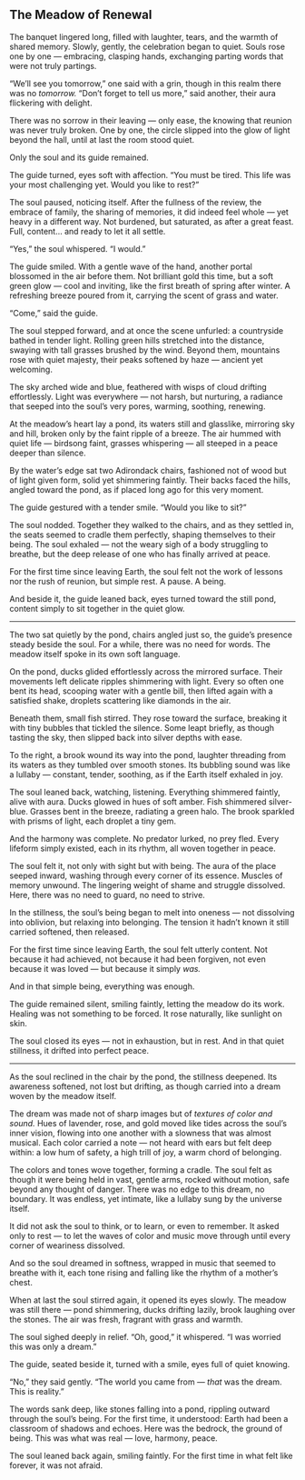 ## The Meadow of Renewal

The banquet lingered long, filled with laughter, tears, and the warmth of shared memory. Slowly, gently, the celebration began to quiet. Souls rose one by one — embracing, clasping hands, exchanging parting words that were not truly partings.

“We’ll see you tomorrow,” one said with a grin, though in this realm there was no *tomorrow.*
“Don’t forget to tell us more,” said another, their aura flickering with delight.

There was no sorrow in their leaving — only ease, the knowing that reunion was never truly broken. One by one, the circle slipped into the glow of light beyond the hall, until at last the room stood quiet.

Only the soul and its guide remained.

The guide turned, eyes soft with affection. “You must be tired. This life was your most challenging yet. Would you like to rest?”

The soul paused, noticing itself. After the fullness of the review, the embrace of family, the sharing of memories, it did indeed feel whole — yet heavy in a different way. Not burdened, but saturated, as after a great feast. Full, content… and ready to let it all settle.

“Yes,” the soul whispered. “I would.”

The guide smiled. With a gentle wave of the hand, another portal blossomed in the air before them. Not brilliant gold this time, but a soft green glow — cool and inviting, like the first breath of spring after winter. A refreshing breeze poured from it, carrying the scent of grass and water.

“Come,” said the guide.

The soul stepped forward, and at once the scene unfurled: a countryside bathed in tender light. Rolling green hills stretched into the distance, swaying with tall grasses brushed by the wind. Beyond them, mountains rose with quiet majesty, their peaks softened by haze — ancient yet welcoming.

The sky arched wide and blue, feathered with wisps of cloud drifting effortlessly. Light was everywhere — not harsh, but nurturing, a radiance that seeped into the soul’s very pores, warming, soothing, renewing.

At the meadow’s heart lay a pond, its waters still and glasslike, mirroring sky and hill, broken only by the faint ripple of a breeze. The air hummed with quiet life — birdsong faint, grasses whispering — all steeped in a peace deeper than silence.

By the water’s edge sat two Adirondack chairs, fashioned not of wood but of light given form, solid yet shimmering faintly. Their backs faced the hills, angled toward the pond, as if placed long ago for this very moment.

The guide gestured with a tender smile. “Would you like to sit?”

The soul nodded. Together they walked to the chairs, and as they settled in, the seats seemed to cradle them perfectly, shaping themselves to their being. The soul exhaled — not the weary sigh of a body struggling to breathe, but the deep release of one who has finally arrived at peace.

For the first time since leaving Earth, the soul felt not the work of lessons nor the rush of reunion, but simple rest. A pause. A being.

And beside it, the guide leaned back, eyes turned toward the still pond, content simply to sit together in the quiet glow.

---

The two sat quietly by the pond, chairs angled just so, the guide’s presence steady beside the soul. For a while, there was no need for words. The meadow itself spoke in its own soft language.

On the pond, ducks glided effortlessly across the mirrored surface. Their movements left delicate ripples shimmering with light. Every so often one bent its head, scooping water with a gentle bill, then lifted again with a satisfied shake, droplets scattering like diamonds in the air.

Beneath them, small fish stirred. They rose toward the surface, breaking it with tiny bubbles that tickled the silence. Some leapt briefly, as though tasting the sky, then slipped back into silver depths with ease.

To the right, a brook wound its way into the pond, laughter threading from its waters as they tumbled over smooth stones. Its bubbling sound was like a lullaby — constant, tender, soothing, as if the Earth itself exhaled in joy.

The soul leaned back, watching, listening. Everything shimmered faintly, alive with aura. Ducks glowed in hues of soft amber. Fish shimmered silver-blue. Grasses bent in the breeze, radiating a green halo. The brook sparkled with prisms of light, each droplet a tiny gem.

And the harmony was complete. No predator lurked, no prey fled. Every lifeform simply existed, each in its rhythm, all woven together in peace.

The soul felt it, not only with sight but with being. The aura of the place seeped inward, washing through every corner of its essence. Muscles of memory unwound. The lingering weight of shame and struggle dissolved. Here, there was no need to guard, no need to strive.

In the stillness, the soul’s being began to melt into oneness — not dissolving into oblivion, but relaxing into belonging. The tension it hadn’t known it still carried softened, then released.

For the first time since leaving Earth, the soul felt utterly content. Not because it had achieved, not because it had been forgiven, not even because it was loved — but because it simply *was.*

And in that simple being, everything was enough.

The guide remained silent, smiling faintly, letting the meadow do its work. Healing was not something to be forced. It rose naturally, like sunlight on skin.

The soul closed its eyes — not in exhaustion, but in rest. And in that quiet stillness, it drifted into perfect peace.

---

As the soul reclined in the chair by the pond, the stillness deepened. Its awareness softened, not lost but drifting, as though carried into a dream woven by the meadow itself.

The dream was made not of sharp images but of *textures of color and sound.* Hues of lavender, rose, and gold moved like tides across the soul’s inner vision, flowing into one another with a slowness that was almost musical. Each color carried a note — not heard with ears but felt deep within: a low hum of safety, a high trill of joy, a warm chord of belonging.

The colors and tones wove together, forming a cradle. The soul felt as though it were being held in vast, gentle arms, rocked without motion, safe beyond any thought of danger. There was no edge to this dream, no boundary. It was endless, yet intimate, like a lullaby sung by the universe itself.

It did not ask the soul to think, or to learn, or even to remember. It asked only to rest — to let the waves of color and music move through until every corner of weariness dissolved.

And so the soul dreamed in softness, wrapped in music that seemed to breathe with it, each tone rising and falling like the rhythm of a mother’s chest.

When at last the soul stirred again, it opened its eyes slowly. The meadow was still there — pond shimmering, ducks drifting lazily, brook laughing over the stones. The air was fresh, fragrant with grass and warmth.

The soul sighed deeply in relief. “Oh, good,” it whispered. “I was worried this was only a dream.”

The guide, seated beside it, turned with a smile, eyes full of quiet knowing.

“No,” they said gently. “The world you came from — *that* was the dream. This is reality.”

The words sank deep, like stones falling into a pond, rippling outward through the soul’s being. For the first time, it understood: Earth had been a classroom of shadows and echoes. Here was the bedrock, the ground of being. This was what was real — love, harmony, peace.

The soul leaned back again, smiling faintly. For the first time in what felt like forever, it was not afraid.
